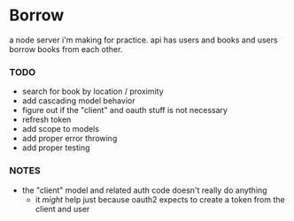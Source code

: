 # Borrow
a node server i'm making for practice. api has users and books and users borrow books from each other.

### TODO
- search for book by location / proximity
- add cascading model behavior
- figure out if the "client" and oauth stuff is not necessary
- refresh token
- add scope to models
- add proper error throwing
- add proper testing

### NOTES
- the "client" model and related auth code doesn't really do anything
  - it _might_ help just because oauth2 expects to create a token from the client and user

